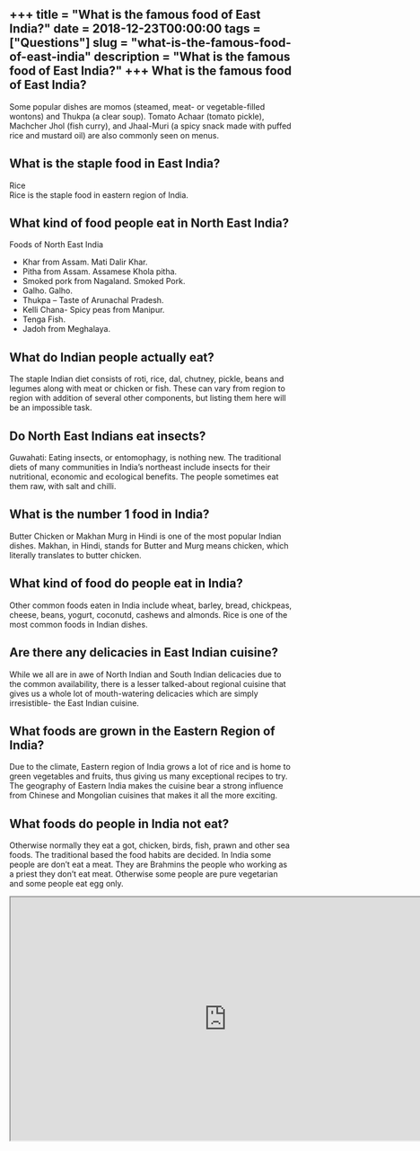 +++
title = "What is the famous food of East India?"
date = 2018-12-23T00:00:00
tags = ["Questions"]
slug = "what-is-the-famous-food-of-east-india"
description = "What is the famous food of East India?"
+++
What is the famous food of East India?
--------------------------------------

Some popular dishes are momos (steamed, meat- or vegetable-filled wontons) and Thukpa (a clear soup). Tomato Achaar (tomato pickle), Machcher Jhol (fish curry), and Jhaal-Muri (a spicy snack made with puffed rice and mustard oil) are also commonly seen on menus.

What is the staple food in East India?
--------------------------------------

Rice  
Rice is the staple food in eastern region of India.

What kind of food people eat in North East India?
-------------------------------------------------

Foods of North East India

- Khar from Assam. Mati Dalir Khar.
- Pitha from Assam. Assamese Khola pitha.
- Smoked pork from Nagaland. Smoked Pork.
- Galho. Galho.
- Thukpa – Taste of Arunachal Pradesh.
- Kelli Chana- Spicy peas from Manipur.
- Tenga Fish.
- Jadoh from Meghalaya.

What do Indian people actually eat?
-----------------------------------

The staple Indian diet consists of roti, rice, dal, chutney, pickle, beans and legumes along with meat or chicken or fish. These can vary from region to region with addition of several other components, but listing them here will be an impossible task.

Do North East Indians eat insects?
----------------------------------

Guwahati: Eating insects, or entomophagy, is nothing new. The traditional diets of many communities in India’s northeast include insects for their nutritional, economic and ecological benefits. The people sometimes eat them raw, with salt and chilli.

What is the number 1 food in India?
-----------------------------------

Butter Chicken or Makhan Murg in Hindi is one of the most popular Indian dishes. Makhan, in Hindi, stands for Butter and Murg means chicken, which literally translates to butter chicken.

What kind of food do people eat in India?
-----------------------------------------

Other common foods eaten in India include wheat, barley, bread, chickpeas, cheese, beans, yogurt, coconutd, cashews and almonds. Rice is one of the most common foods in Indian dishes.

Are there any delicacies in East Indian cuisine?
------------------------------------------------

While we all are in awe of North Indian and South Indian delicacies due to the common availability, there is a lesser talked-about regional cuisine that gives us a whole lot of mouth-watering delicacies which are simply irresistible- the East Indian cuisine.

What foods are grown in the Eastern Region of India?
----------------------------------------------------

Due to the climate, Eastern region of India grows a lot of rice and is home to green vegetables and fruits, thus giving us many exceptional recipes to try. The geography of Eastern India makes the cuisine bear a strong influence from Chinese and Mongolian cuisines that makes it all the more exciting.

What foods do people in India not eat?
--------------------------------------

Otherwise normally they eat a got, chicken, birds, fish, prawn and other sea foods. The traditional based the food habits are decided. In India some people are don’t eat a meat. They are Brahmins the people who working as a priest they don’t eat meat. Otherwise some people are pure vegetarian and some people eat egg only.

<iframe allow="accelerometer; autoplay; clipboard-write; encrypted-media; gyroscope; picture-in-picture" allowfullscreen="" class="__youtube_prefs__  epyt-is-override  no-lazyload" data-no-lazy="1" data-origheight="433" data-origwidth="770" data-skipgform_ajax_framebjll="" height="433" id="_ytid_64008" loading="lazy" src="https://www.youtube.com/embed/kyrHSfVGvLM?enablejsapi=1&autoplay=0&cc_load_policy=0&cc_lang_pref=&iv_load_policy=1&loop=0&modestbranding=0&rel=1&fs=1&playsinline=0&autohide=2&theme=dark&color=red&controls=1&" title="YouTube player" width="770"></iframe>